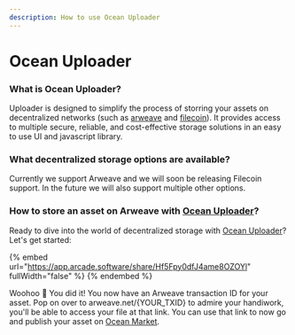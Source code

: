 ```yaml
---
description: How to use Ocean Uploader
---
```


# Ocean Uploader

### What is Ocean Uploader? 

Uploader is designed to simplify the process of storring your assets on decentralized networks (such as [arweave](https://www.arweave.org/) and [filecoin](https://filecoin.io/)). It provides access to multiple secure, reliable, and cost-effective storage solutions in an easy to use UI and javascript library.

### What decentralized storage options are available?

Currently we support Arweave and we will soon be releasing Filecoin support. In the future we will also support multiple other options. 

### How to store an asset on Arweave with [Ocean Uploader](https://uploader.oceanprotocol.com/)? 

Ready to dive into the world of decentralized storage with [Ocean Uploader](https://uploader.oceanprotocol.com/)? Let's get started:

{% embed url="https://app.arcade.software/share/Hf5Fpy0dfJ4ame8OZOYl" fullWidth="false" %}
{% endembed %}

Woohoo 🎉 You did it! You now have an Arweave transaction ID for your asset. Pop on over to arweave.net/{YOUR_TXID} to admire your handiwork, you'll be able to access your file at that link. You can use that link to now go and publish your asset on [Ocean Market](../../developers/uploader/uploader-ui-marketplace.md).